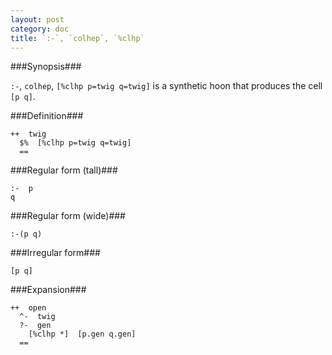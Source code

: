 ```yaml
---
layout: post
category: doc
title: `:-`, `colhep`, `%clhp`
---
```


###Synopsis###

`:-`, `colhep`, `[%clhp p=twig q=twig]` is a synthetic hoon that
produces the cell `[p q]`.

###Definition###

    ++  twig  
      $%  [%clhp p=twig q=twig]
      ==

###Regular form (tall)###

    :-  p
    q

###Regular form (wide)###

    :-(p q)

###Irregular form###

    [p q]

###Expansion###
    
    ++  open
      ^-  twig
      ?-  gen
        [%clhp *]  [p.gen q.gen]
      ==
